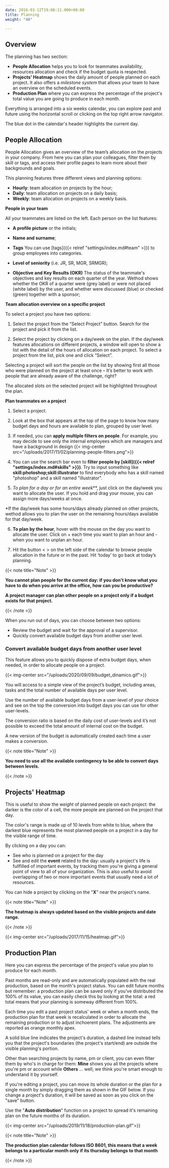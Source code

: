 ```yaml
---
date: 2016-03-12T19:08:11.000+00:00
title: Planning
weight: "40"

---
```

## Overview

The planning has two section:

* **People Allocation** helps you to look for teammates availability,  resources allocation and check if the budget quota is respected.
* **Projects' Heatmap** shows the daily amount of people planned on each project. It also offers a _milestone system_ that allows your team to have an overview on the scheduled events.
* **Production Plan** where you can express the percentage of the project's total value you are going to produce in each month.

Everything is arranged into a six weeks calendar, you can explore past and future using the horizontal scroll or clicking on the top right arrow navigator.

The blue dot in the calendar's header highlights the current day.

## People Allocation

People Allocation gives an overview of the team’s allocation on the projects in your company. From here you can plan your colleagues, filter them by skill or tags, and access their profile pages to learn more about their backgrounds and goals.

This planning features three different views and planning options:

* **Hourly**: team allocation on projects by the hour;
* **Daily**: team allocation on projects on a daily basis;
* **Weekly**: team allocation on projects on a weekly basis. 


**People in your team**

All your teammates are listed on the left. Each person on the list features:

* **A profile picture** or the initials;

* **Name and surname**;

* **Tags**  You can use [tags]({{< relref "settings/index.md#team" >}}) to group employees into categories.

* **Level of seniority** (i.e. JR, SR, MGR, SRMGR);

* **Objective and Key Results (OKR)** The status of the teammate's objectives and key results on each quarter of the year. Wethod shows whether the OKR of a quarter were (grey label) or were not placed (white label) by the user, and whether were discussed (blue) or checked (green) together with a sponsor;


**Team allocation overview on a specific project**

To select a project you have two options:

1. Select the project from the “Select Project” button. Search for the project and pick it from the list. 

2. Select the project by clicking on a day/week on the plan. If the day/week features allocations on different projects, a window will open to show a list with the detail of the hours of allocation on each project. To select a project from the list, pick one and click “Select”.

Selecting a project will sort the people on the list by showing first all those who were planned on the project at least once – It’s better to work with people that are already aware of the challenge, right? 

The allocated slots on the selected project will be highlighted throughout the plan. 


**Plan teammates on a project**

1. Select a project. 

2. Look at the box that appears at the top of the page to know how many budget days and hours are available to plan, grouped by user level.

3. If needed, you can **apply multiple filters on people**. For example, you may decide to see only the internal employees which are managers and have a background in design 
{{< img-center src="/uploads/2017/11/02/planning-people-filters.png">}}

4. You can use the search bar even to **filter people by [skill]({{< relref "settings/index.md#skills" >}})**. Try to input something like **skill:photoshop;skill:illustrator** to find everybody who has a skill named "photoshop" and a skill named "illustrator". 

5. **To plan for a day* or for an entire week***, just click on the day/week you want to allocate the user. If you hold and drag your mouse, you can assign more days/weeks at once.

*If the day/week has some hours/days already planned on other projects, wethod allows you to plan the user on the remaining hours/days available for that day/week.

6. **To plan by the hour**, hover with the mouse on the day you want to allocate the user. Click on + each time you want to plan an hour and - when you want to unplan an hour.

7. Hit the button < > on the left side of the calendar to browse people allocation in the future or in the past. Hit ‘today’ to go back at today’s planning.

{{< note title="Note" >}}

**You cannot plan people for the current day: if you don't know what you have to do when you arrive at the office, how can you be productive?**

**A project manager can plan other people on a project only if a budget exists for that project.**

{{< /note >}}


When you run out of days, you can choose between two options:

* Review the budget and wait for the approval of a supervisor.
* Quickly convert available budget days from another user level. 


### Convert available budget days from another user level

This feature allows you to quickly dispose of extra budget days, when needed, in order to allocate people on a project. 

{{< img-center src="/uploads/2020/09/09/budget_dinamico.gif">}}

You will access to a simple view of the project’s budget, including areas, tasks and the total number of available days per user level. 

Use the number of available budget days from a user-level of your choice and see on the top the conversion into budget days you can use for other user-levels. 

The conversion ratio is based on the daily cost of user-levels and it’s not possible to exceed the total amount of internal cost on the budget. 

A new version of the budget is automatically created each time a user makes a conversion.

{{< note title="Note" >}}

**You need to use all the available contingency to be able to convert days between levels.**

{{< /note >}}

## Projects' Heatmap

This is useful to show the _weight_ of planned people on each project: the darker is the color of a cell, the more people are planned on the project that day.

The color's range is made up of 10 levels from white to blue, where the darkest blue represents the most planned people on a project in a day for the visible range of time.

By clicking on a day you can:

* See who is planned on a project for the day
* See and edit the **event** related to the day: usually a project's life is fullfilled of important events, by tracking them you're giving a general point of view to all of your organization. This is also useful to avoid overlapping of two or more important events that usually need a lot of resources.

You can hide a project by clicking on the "**X**" near the project's name.

{{< note title="Note" >}}

**The heatmap is always updated based on the visible projects and date range.**

{{< /note >}}

{{< img-center src="/uploads/2017/11/15/heatmap.gif">}}

## Production Plan

Here you can express the percentage of the project's value you plan to produce for each month.

Past months are read-only and are automatically populated with the real production, based on the month's project status.
You can edit future months but remember: a production plan can be saved only if you've distributed the 100% of its value, you can easily check this by looking at the total: a red total means that your planning is someway different from 100%.

Each time you edit a past project status' week or when a month ends, the production plan for that week is recalculated in order to allocate the remaining production or to adjust inchoerent plans. The adjustments are reported as orange monthly apex.

A solid blue line indicates the project's duration, a dashed line instead tells you that the project's boundaries (the project's start/end) are outside the visible planning's portion.

Other than searching projects by name, pm or client, you can even filter them by who's in charge for them: **Mine** shows you all the projects where you're pm or account while **Others** ... well, we think you're smart enough to understand it by yourself.

If you're editing a project, you can move its whole duration or the plan for a single month by simply dragging them as shown in the GIF below. If you change a project's duration, it will be saved as soon as you click on the "save" button.

Use the "**Auto distribution**" function on a project to spread it's remaining plan on the future months of its duration.

{{< img-center src="/uploads/2019/11/18/production-plan.gif">}}

{{< note title="Note" >}}

**The production plan calendar follows ISO 8601, this means that a week belongs to a particular month only if its thursday belongs to that month**

{{< /note >}}